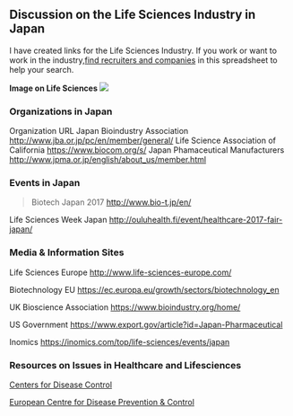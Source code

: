 ## Discussion on the Life Sciences Industry in Japan

  I have created links for the Life Sciences Industry. If you work or want to work in the industry,[find recruiters and companies](https://docs.google.com/spreadsheets/d/1gyhdQ8A2BxPkVJDCUqBvNVqz80PyWfSVfHkXtUImgJY/edit?usp=sharing) in this spreadsheet to help your search.


**Image on Life Sciences**
<img src="https://all-jp-1.s3-ap-northeast-1.amazonaws.com/img/images/6.4.1+Updates/opensource-us-gov/22875.tif">

### Organizations in Japan

Organization	URL
Japan Bioindustry Association	http://www.jba.or.jp/pc/en/member/general/
Life Science Association of California	https://www.biocom.org/s/
Japan Phamaceutical Manufacturers	http://www.jpma.or.jp/english/about_us/member.html

### Events in Japan 

> Biotech Japan 2017	http://www.bio-t.jp/en/

Life Sciences Week Japan	http://ouluhealth.fi/event/healthcare-2017-fair-japan/

### Media & Information Sites
Life Sciences Europe	http://www.life-sciences-europe.com/

Biotechnology EU	https://ec.europa.eu/growth/sectors/biotechnology_en

UK Bioscience Association	https://www.bioindustry.org/home/

US Government	https://www.export.gov/article?id=Japan-Pharmaceutical

Inomics	https://inomics.com/top/life-sciences/events/japan

### Resources on Issues in Healthcare and Lifesciences
[Centers for Disease Control](https://www.cdc.gov/)

[European Centre for Disease Prevention & Control](https://www.ecdc.europa.eu/en)


